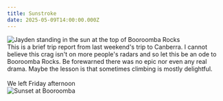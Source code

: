 ```yaml
---
title: Sunstroke
date: 2025-05-09T14:00:00.000Z
---
```


![Jayden standing in the sun at the top of Booroomba Rocks](/booroomba_jayden.jpg "Jayden Basking")\
This is a brief trip report from last weekend's trip to Canberra. I cannot believe this crag isn't on more people's radars and so let this be an ode to Booroomba Rocks. Be forewarned there was no epic nor even any real drama. Maybe the lesson is that sometimes climbing is mostly delightful.\
\
We left Friday afternoon \
![Sunset at Booroomba](/booroomba_sunset.jpg "A Well-Deserved Ending")

